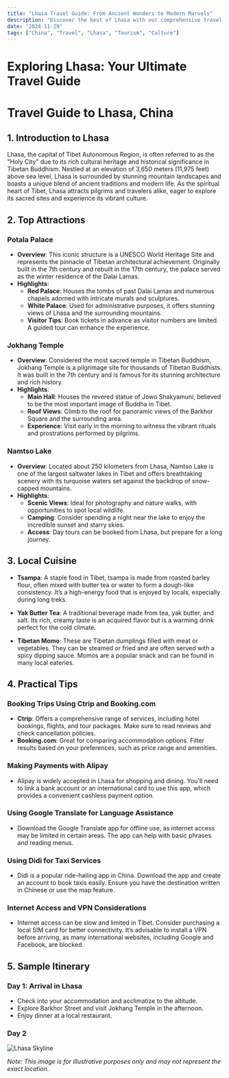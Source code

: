 ```yaml
---
title: "Lhasa Travel Guide: From Ancient Wonders to Modern Marvels"
description: "Discover the best of Lhasa with our comprehensive travel guide. Explore top attractions, savor local cuisine, and get insider tips for an unforgettable Chinese adventure."
date: "2024-11-29"
tags: ["China", "Travel", "Lhasa", "Tourism", "Culture"]
---
```


# Exploring Lhasa: Your Ultimate Travel Guide

# Travel Guide to Lhasa, China

## 1. Introduction to Lhasa
Lhasa, the capital of Tibet Autonomous Region, is often referred to as the "Holy City" due to its rich cultural heritage and historical significance in Tibetan Buddhism. Nestled at an elevation of 3,650 meters (11,975 feet) above sea level, Lhasa is surrounded by stunning mountain landscapes and boasts a unique blend of ancient traditions and modern life. As the spiritual heart of Tibet, Lhasa attracts pilgrims and travelers alike, eager to explore its sacred sites and experience its vibrant culture.

## 2. Top Attractions

### Potala Palace
- **Overview**: This iconic structure is a UNESCO World Heritage Site and represents the pinnacle of Tibetan architectural achievement. Originally built in the 7th century and rebuilt in the 17th century, the palace served as the winter residence of the Dalai Lamas.
- **Highlights**:
  - **Red Palace**: Houses the tombs of past Dalai Lamas and numerous chapels adorned with intricate murals and sculptures.
  - **White Palace**: Used for administrative purposes, it offers stunning views of Lhasa and the surrounding mountains.
  - **Visitor Tips**: Book tickets in advance as visitor numbers are limited. A guided tour can enhance the experience.

### Jokhang Temple
- **Overview**: Considered the most sacred temple in Tibetan Buddhism, Jokhang Temple is a pilgrimage site for thousands of Tibetan Buddhists. It was built in the 7th century and is famous for its stunning architecture and rich history.
- **Highlights**:
  - **Main Hall**: Houses the revered statue of Jowo Shakyamuni, believed to be the most important image of Buddha in Tibet.
  - **Roof Views**: Climb to the roof for panoramic views of the Barkhor Square and the surrounding area.
  - **Experience**: Visit early in the morning to witness the vibrant rituals and prostrations performed by pilgrims.

### Namtso Lake
- **Overview**: Located about 250 kilometers from Lhasa, Namtso Lake is one of the largest saltwater lakes in Tibet and offers breathtaking scenery with its turquoise waters set against the backdrop of snow-capped mountains.
- **Highlights**:
  - **Scenic Views**: Ideal for photography and nature walks, with opportunities to spot local wildlife.
  - **Camping**: Consider spending a night near the lake to enjoy the incredible sunset and starry skies.
  - **Access**: Day tours can be booked from Lhasa, but prepare for a long journey.

## 3. Local Cuisine
- **Tsampa**: A staple food in Tibet, tsampa is made from roasted barley flour, often mixed with butter tea or water to form a dough-like consistency. It’s a high-energy food that is enjoyed by locals, especially during long treks.
  
- **Yak Butter Tea**: A traditional beverage made from tea, yak butter, and salt. Its rich, creamy taste is an acquired flavor but is a warming drink perfect for the cold climate.
  
- **Tibetan Momo**: These are Tibetan dumplings filled with meat or vegetables. They can be steamed or fried and are often served with a spicy dipping sauce. Momos are a popular snack and can be found in many local eateries.

## 4. Practical Tips

### Booking Trips Using Ctrip and Booking.com
- **Ctrip**: Offers a comprehensive range of services, including hotel bookings, flights, and tour packages. Make sure to read reviews and check cancellation policies.
- **Booking.com**: Great for comparing accommodation options. Filter results based on your preferences, such as price range and amenities.

### Making Payments with Alipay
- Alipay is widely accepted in Lhasa for shopping and dining. You'll need to link a bank account or an international card to use this app, which provides a convenient cashless payment option.

### Using Google Translate for Language Assistance
- Download the Google Translate app for offline use, as internet access may be limited in certain areas. The app can help with basic phrases and reading menus.

### Using Didi for Taxi Services
- Didi is a popular ride-hailing app in China. Download the app and create an account to book taxis easily. Ensure you have the destination written in Chinese or use the map feature.

### Internet Access and VPN Considerations
- Internet access can be slow and limited in Tibet. Consider purchasing a local SIM card for better connectivity. It’s advisable to install a VPN before arriving, as many international websites, including Google and Facebook, are blocked.

## 5. Sample Itinerary

### Day 1: Arrival in Lhasa
- Check into your accommodation and acclimatize to the altitude.
- Explore Barkhor Street and visit Jokhang Temple in the afternoon.
- Enjoy dinner at a local restaurant.

### Day 2

<img src="https://source.unsplash.com/1600x900/?Lhasa,cityscape" alt="Lhasa Skyline" loading="lazy">

*Note: This image is for illustrative purposes only and may not represent the exact location.*

